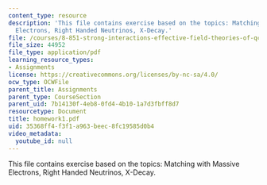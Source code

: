 ```yaml
---
content_type: resource
description: 'This file contains exercise based on the topics: Matching with Massive
  Electrons, Right Handed Neutrinos, X-Decay.'
file: /courses/8-851-strong-interactions-effective-field-theories-of-qcd-spring-2006/35368ff4f3f1a963beec8fc19585d0b4_homework1.pdf
file_size: 44952
file_type: application/pdf
learning_resource_types:
- Assignments
license: https://creativecommons.org/licenses/by-nc-sa/4.0/
ocw_type: OCWFile
parent_title: Assignments
parent_type: CourseSection
parent_uid: 7b14130f-4eb8-0fd4-4b10-1a7d3fbff8d7
resourcetype: Document
title: homework1.pdf
uid: 35368ff4-f3f1-a963-beec-8fc19585d0b4
video_metadata:
  youtube_id: null
---
```

This file contains exercise based on the topics: Matching with Massive Electrons, Right Handed Neutrinos, X-Decay.